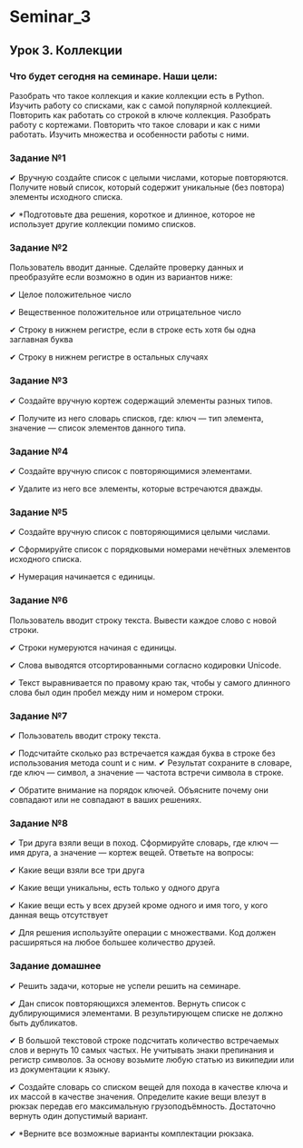 # Seminar_3

## Урок 3. Коллекции

### Что будет сегодня на семинаре. Наши цели:

Разобрать что такое коллекция и какие коллекции есть в Python.
Изучить работу со списками, как с самой популярной коллекцией.
Повторить как работать со строкой в ключе коллекция.
Разобрать работу с кортежами.
Повторить что такое словари и как с ними работать.
Изучить множества и особенности работы с ними.


### Задание №1

✔ Вручную создайте список с целыми числами, которые повторяются. Получите новый список, который содержит
уникальные (без повтора) элементы исходного списка.

✔ *Подготовьте два решения, короткое и длинное, которое не использует другие коллекции помимо списков.

### Задание №2

Пользователь вводит данные. Сделайте проверку данных и преобразуйте если возможно в один из вариантов ниже:

✔ Целое положительное число

✔ Вещественное положительное или отрицательное число

✔ Строку в нижнем регистре, если в строке есть хотя бы одна заглавная буква

✔ Строку в нижнем регистре в остальных случаях

### Задание №3

✔ Создайте вручную кортеж содержащий элементы разных типов.

✔ Получите из него словарь списков, где: ключ — тип элемента, значение — список элементов данного типа.

### Задание №4

✔ Создайте вручную список с повторяющимися элементами.

✔ Удалите из него все элементы, которые встречаются дважды.

### Задание №5

✔ Создайте вручную список с повторяющимися целыми числами.

✔ Сформируйте список с порядковыми номерами нечётных элементов исходного списка.

✔ Нумерация начинается с единицы.

### Задание №6

Пользователь вводит строку текста. Вывести каждое слово с новой строки.

✔ Строки нумеруются начиная с единицы.

✔ Слова выводятся отсортированными согласно кодировки Unicode.

✔ Текст выравнивается по правому краю так, чтобы у самого длинного слова был один пробел между ним и номером строки.

### Задание №7

✔ Пользователь вводит строку текста.

✔ Подсчитайте сколько раз встречается каждая буква в строке без использования метода count и с ним.
✔ Результат сохраните в словаре, где ключ — символ, а значение — частота встречи символа в строке.

✔ Обратите внимание на порядок ключей. Объясните почему они совпадают или не совпадают в ваших решениях.

### Задание №8

✔ Три друга взяли вещи в поход. Сформируйте словарь, где ключ — имя друга, а значение — кортеж вещей.
Ответьте на вопросы:

✔ Какие вещи взяли все три друга

✔ Какие вещи уникальны, есть только у одного друга

✔ Какие вещи есть у всех друзей кроме одного и имя того, у кого данная вещь отсутствует

✔ Для решения используйте операции с множествами. Код должен расширяться на любое большее количество друзей.

### Задание домашнее

✔ Решить задачи, которые не успели решить на семинаре.

✔ Дан список повторяющихся элементов. Вернуть список с дублирующимися элементами. В результирующем списке
не должно быть дубликатов.

✔ В большой текстовой строке подсчитать количество встречаемых слов и вернуть 10 самых частых. 
Не учитывать знаки препинания и регистр символов. За основу возьмите любую статью из википедии или из документации к 
языку.

✔ Создайте словарь со списком вещей для похода в качестве ключа и их массой в качестве значения. Определите какие
вещи влезут в рюкзак передав его максимальную грузоподъёмность. Достаточно вернуть один допустимый вариант.

✔ *Верните все возможные варианты комплектации рюкзака.

